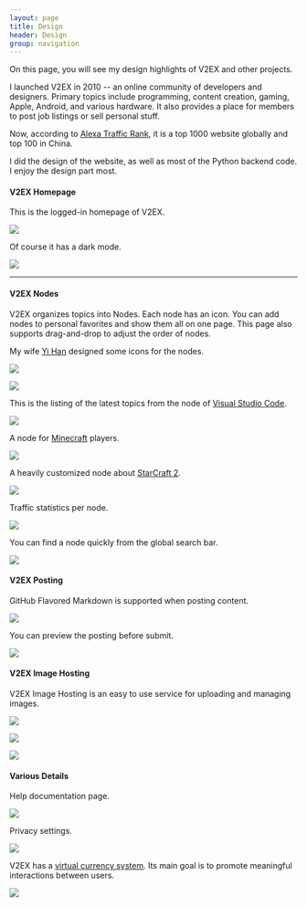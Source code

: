 ```yaml
---
layout: page
title: Design
header: Design
group: navigation
---
```


On this page, you will see my design highlights of V2EX and other projects.

I launched V2EX in 2010 -- an online community of developers and designers. Primary topics include programming, content creation, gaming, Apple, Android, and various hardware. It also provides a place for members to post job listings or sell personal stuff.

Now, according to [Alexa Traffic Rank](https://www.alexa.com/siteinfo/v2ex.com), it is a top 1000 website globally and top 100 in China.

I did the design of the website, as well as most of the Python backend code. I enjoy the design part most.

#### V2EX Homepage

This is the logged-in homepage of V2EX.

![](/images/v2ex-home.png)

Of course it has a dark mode.

![](/images/v2ex-home-dark.png)

---

#### V2EX Nodes

V2EX organizes topics into Nodes. Each node has an icon. You can add nodes to personal favorites and show them all on one page. This page also supports drag-and-drop to adjust the order of nodes.

My wife [Yi Han](https://www.yihandesign.com/icon-design) designed some icons for the nodes.

![](/images/v2ex-my-nodes.png)

![](/images/v2ex-my-nodes-dark.png)

This is the listing of the latest topics from the node of [Visual Studio Code](https://www.v2ex.com/go/vscode).

![](/images/v2ex-node-vscode.png)

A node for [Minecraft](https://www.v2ex.com/go/minecraft) players.

![](/images/v2ex-node-minecraft.png)

A heavily customized node about [StarCraft 2](https://www.v2ex.com/go/sc2).

![](/images/v2ex-node-sc2.png)

Traffic statistics per node.

![](/images/v2ex-node-stats.png)

You can find a node quickly from the global search bar.

![](/images/v2ex-node-search.png)

#### V2EX Posting

GitHub Flavored Markdown is supported when posting content.

![](/images/v2ex-topic.png)

You can preview the posting before submit.

![](/images/v2ex-compose.png)

#### V2EX Image Hosting

V2EX Image Hosting is an easy to use service for uploading and managing images.

![](/images/v2ex-i.png)

![](/images/v2ex-i-dark.png)

![](/images/v2ex-i-intro.png)

#### Various Details

Help documentation page.

![](/images/v2ex-site-help.png)

Privacy settings.

![](/images/v2ex-privacy.png)

V2EX has a [virtual currency system](https://www.v2ex.com/help/currency). Its main goal is to promote meaningful interactions between users.

![](/images/v2ex-virtual-currency.png)